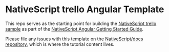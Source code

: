 # NativeScript trello Angular Template

This repo serves as the starting point for building the [NativeScript trello sample](https://github.com/nativescript/sample-trello) as part of the [NativeScript Angular Getting Started Guide](https://docs.nativescript.org/angular/tutorial/ng-chapter-0).

Please file any issues with this template on the [NativeScript/docs repository](https://github.com/nativescript/docs), which is where the tutorial content lives.